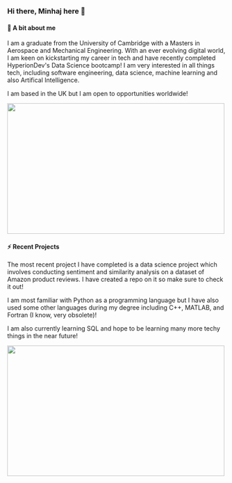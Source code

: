 ### Hi there, Minhaj here 👋

#### 🤔 A bit about me
I am a graduate from the University of Cambridge with a Masters in Aerospace and Mechanical Engineering. With an ever evolving digital world, I am keen on kickstarting my career in tech and have recently completed HyperionDev's Data Science bootcamp!
I am very interested in all things tech, including software engineering, data science, machine learning and also Artifical Intelligence. 

I am based in the UK but I am open to opportunities worldwide!

<img src="https://github.com/Minhaj-A1/Minhaj-A1/assets/83793815/6ac32021-63f7-4e26-af07-6b6fa7e39f7f" width="500" height="300">

#### ⚡ Recent Projects
The most recent project I have completed is a data science project which involves conducting sentiment and similarity analysis on a dataset of Amazon product reviews. I have created a repo on it so make sure to check it out!

I am most familiar with Python as a programming language but I have also used some other languages during my degree including C++, MATLAB, and Fortran (I know, very obsolete)!

I am also currently learning SQL and hope to be learning many more techy things in the near future!

<img src="https://github.com/Minhaj-A1/Minhaj-A1/assets/83793815/63c76905-f0c7-4b78-9e63-8094fe699046" width="500" height="300">

<!--
**Minhaj-A1/Minhaj-A1** is a ✨ _special_ ✨ repository because its `README.md` (this file) appears on your GitHub profile.

Here are some ideas to get you started:

- 🔭 I’m currently working on ...
- 🌱 I’m currently learning ...
- 👯 I’m looking to collaborate on ...
- 🤔 I’m looking for help with ...
- 💬 Ask me about ...
- 📫 How to reach me: ...
- 😄 Pronouns: ...
- ⚡ Fun fact: ...
-->
